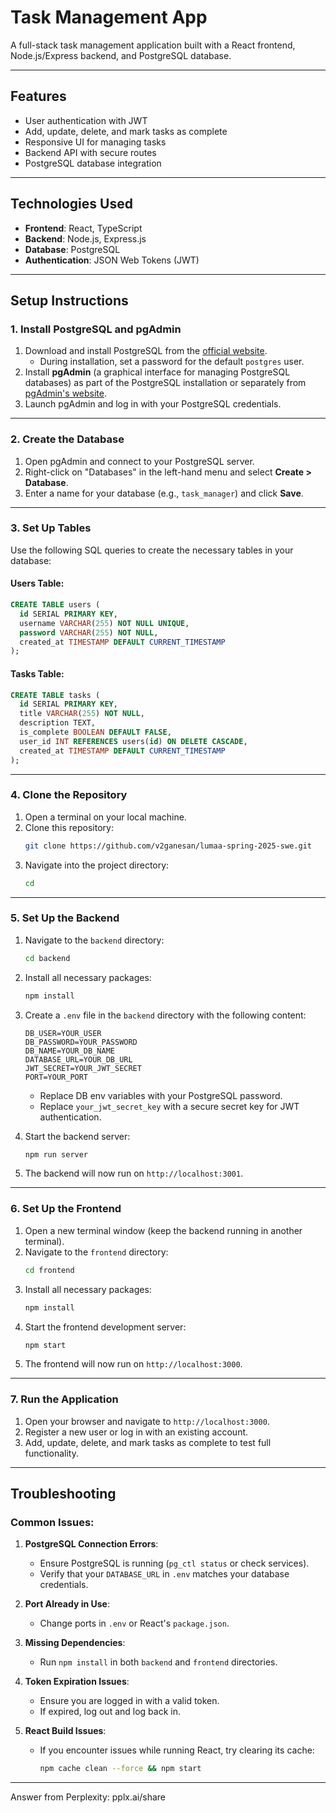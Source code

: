 # Task Management App

A full-stack task management application built with a React frontend, Node.js/Express backend, and PostgreSQL database.

---

## Features
- User authentication with JWT
- Add, update, delete, and mark tasks as complete
- Responsive UI for managing tasks
- Backend API with secure routes
- PostgreSQL database integration

---

## Technologies Used
- **Frontend**: React, TypeScript
- **Backend**: Node.js, Express.js
- **Database**: PostgreSQL
- **Authentication**: JSON Web Tokens (JWT)

---

## Setup Instructions

### **1. Install PostgreSQL and pgAdmin**
1. Download and install PostgreSQL from the [official website](https://www.postgresql.org/download/).
   - During installation, set a password for the default `postgres` user.
2. Install **pgAdmin** (a graphical interface for managing PostgreSQL databases) as part of the PostgreSQL installation or separately from [pgAdmin's website](https://www.pgadmin.org/download/).
3. Launch pgAdmin and log in with your PostgreSQL credentials.

---

### **2. Create the Database**
1. Open pgAdmin and connect to your PostgreSQL server.
2. Right-click on "Databases" in the left-hand menu and select **Create > Database**.
3. Enter a name for your database (e.g., `task_manager`) and click **Save**.

---

### **3. Set Up Tables**
Use the following SQL queries to create the necessary tables in your database:

#### Users Table:
```sql
CREATE TABLE users (
  id SERIAL PRIMARY KEY,
  username VARCHAR(255) NOT NULL UNIQUE,
  password VARCHAR(255) NOT NULL,
  created_at TIMESTAMP DEFAULT CURRENT_TIMESTAMP
);
```

#### Tasks Table:
```sql
CREATE TABLE tasks (
  id SERIAL PRIMARY KEY,
  title VARCHAR(255) NOT NULL,
  description TEXT,
  is_complete BOOLEAN DEFAULT FALSE,
  user_id INT REFERENCES users(id) ON DELETE CASCADE,
  created_at TIMESTAMP DEFAULT CURRENT_TIMESTAMP
);
```

---

### **4. Clone the Repository**
1. Open a terminal on your local machine.
2. Clone this repository:
   ```bash
   git clone https://github.com/v2ganesan/lumaa-spring-2025-swe.git
   ```
3. Navigate into the project directory:
   ```bash
   cd 
   ```

---

### **5. Set Up the Backend**
1. Navigate to the `backend` directory:
   ```bash
   cd backend
   ```
2. Install all necessary packages:
   ```bash
   npm install
   ```
3. Create a `.env` file in the `backend` directory with the following content:
   ```env
   DB_USER=YOUR_USER
   DB_PASSWORD=YOUR_PASSWORD
   DB_NAME=YOUR_DB_NAME
   DATABASE_URL=YOUR_DB_URL
   JWT_SECRET=YOUR_JWT_SECRET
   PORT=YOUR_PORT
   
   ```
   - Replace DB env variables with your PostgreSQL password.
   - Replace `your_jwt_secret_key` with a secure secret key for JWT authentication.

4. Start the backend server:
   ```bash
   npm run server
   ```
5. The backend will now run on `http://localhost:3001`.

---

### **6. Set Up the Frontend**
1. Open a new terminal window (keep the backend running in another terminal).
2. Navigate to the `frontend` directory:
   ```bash
   cd frontend
   ```
3. Install all necessary packages:
   ```bash
   npm install
   ```
4. Start the frontend development server:
   ```bash
   npm start
   ```
5. The frontend will now run on `http://localhost:3000`.

---

### **7. Run the Application**
1. Open your browser and navigate to `http://localhost:3000`.
2. Register a new user or log in with an existing account.
3. Add, update, delete, and mark tasks as complete to test full functionality.

---

## Troubleshooting

### Common Issues:
1. **PostgreSQL Connection Errors**:
    - Ensure PostgreSQL is running (`pg_ctl status` or check services).
    - Verify that your `DATABASE_URL` in `.env` matches your database credentials.

2. **Port Already in Use**:
    - Change ports in `.env` or React's `package.json`.

3. **Missing Dependencies**:
    - Run `npm install` in both `backend` and `frontend` directories.

4. **Token Expiration Issues**:
    - Ensure you are logged in with a valid token.
    - If expired, log out and log back in.

5. **React Build Issues**:
    - If you encounter issues while running React, try clearing its cache:
      ```bash
      npm cache clean --force && npm start
      ```

---
Answer from Perplexity: pplx.ai/share

